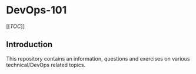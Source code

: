 # DevOps-101

[[_TOC_]]


## Introduction
This repository contains an information, questions and exercises on various technical/DevOps related topics.

